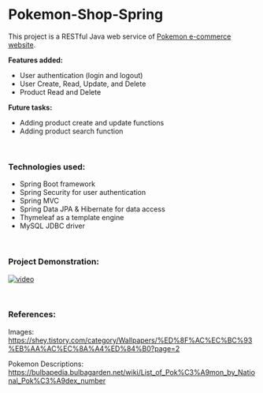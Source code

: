 # Pokemon-Shop-Spring
This project is a RESTful Java web service of [Pokemon e-commerce website](https://github.com/wontaekoh/Pokemon-Shop).

**Features added:**
- User authentication (login and logout)
- User Create, Read, Update, and Delete
- Product Read and Delete

**Future tasks:**
- Adding product create and update functions
- Adding product search function

<br>

### Technologies used:
- Spring Boot framework
- Spring Security for user authentication
- Spring MVC
- Spring Data JPA & Hibernate for data access
- Thymeleaf as a template engine
- MySQL JDBC driver

<br>

### Project Demonstration:
<!-- [![Anonymous User's View]<img src="demo-images/anonymous.png" width="500"/>](https://j.gifs.com/0Yw3k5.gif) -->

<!-- <figure class="video_container">
  <video controls="true" allowfullscreen="true" poster="demo-images/anonymous.png">
    <source src="demo-images/anonymous-view.mp4" type="video/mp4">
  </video>
</figure> -->
[![video](https://j.gifs.com/0Yw3k5.gif)](https://drive.google.com/file/d/10Iyl7gXYfkRylYYRVMHhF-2Akf4OC7bB/view?usp=sharing "Click to Watch!")

<!-- <figure class="video_container">
  <iframe src="https://drive.google.com/file/d/10Iyl7gXYfkRylYYRVMHhF-2Akf4OC7bB/view?usp=sharing" frameborder="0" allowfullscreen="true"> </iframe>
</figure> -->

<br>

### References:
Images: https://shey.tistory.com/category/Wallpapers/%ED%8F%AC%EC%BC%93%EB%AA%AC%EC%8A%A4%ED%84%B0?page=2

Pokemon Descriptions: https://bulbapedia.bulbagarden.net/wiki/List_of_Pok%C3%A9mon_by_National_Pok%C3%A9dex_number
